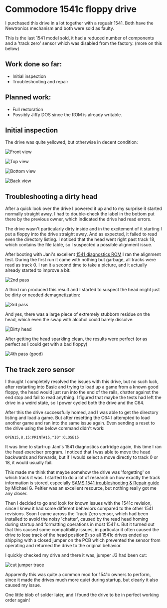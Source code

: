# Commodore 1541c floppy drive
I purchased this drive in a lot together with a regualr 1541. Both have the Newtronics mechanism and both were sold as faulty.

This is the last 1541 model sold, it had a reduced number of components and a 'track zero' sensor which was disabled from the
factory. (more on this below)

## Work done so far: 
+ Initial inspection
+ Troubleshooting and repair

## Planned work:
+ Full restoration
+ Possibly Jiffy DOS since the ROM is already writable. 

## Initial inspection

The drive was quite yellowed, but otherwise in decent condition:

![Front view](img_001.jpg)

![Top view](img_002.jpg)

![Bottom view](img_003.jpg)

![Back view](img_004.jpg)

## Troubleshooting a dirty head

After a quick look over the drive I powered it up and to my surprise it started normally straight away. I had to double-check the label in the bottom put there by the previous owner, which indicated the drive had read errors.

The drive wasn't particularly dirty inside and in the excitement of it starting I put a floppy into the drive straight away. And as expected, it failed to read even the directory listing. I noticed that the head went right past track 18, which contains the file table, so I suspected a possible alignment issue. 

After booting with Jani's excellent [1541 diagnostics ROM](http://blog.worldofjani.com/?p=2180) I ran the alignment test. During the first run it came with nothing but garbage, all tracks were read as track 0. I ran it a second time to take a picture, and it actually already started to improve a bit:

![2nd pass](img_005.jpg)

A third run produced this result and I started to suspect the head might just be dirty or needed demagnetization:

![3rd pass](img_006.jpg)

And yes, there was a large piece of extremely stubborn residue on the head, which even the swap with alcohol could barely dissolve:

![Dirty head](img_007.jpg)

After getting the head sparkling clean, the results were perfect (or as perfect as I could get with a bad floppy)

<!-- Add picture of cleaned head -->

![4th pass (good)](img_008.jpg)

<!-- replace img_008.jpg with a good disk -->

## The track zero sensor

I thought I completely resolved the issues with this drive, but no such luck, after restarting into Basic and trying to load up a game from a known good floppy, the head would just run into the end of the rails, chatter against the end stop and fail to read anything. I figured that maybe the tests had left the drive in a weird state, so I power cycled both the drive and the C64. 

After this the drive successfully homed, and I was able to get the directory listing and load a game. But after resetting the C64 I attempted to load another game and ran into the same issue again. Even sending a reset to the drive using the below command didn't work:

```
OPEN15,8,15:PRINT#15,"I0":CLOSE15
```

It was time to start-up Jani's 1541 diagnostics cartridge again, this time I ran the head exerciser program. I noticed that I was able to move the head backwards and forwards, but if I would select a move directly to track 0 or 18, it would usually fail. 

This made me think that maybe somehow the drive was 'forgetting' on which track it was. I started to do a lot of research on how exactly the track information is stored, especially [SAMS 1541 troubleshooting & Repair guide](https://usermanual.wiki/Pdf/SAMSCommodore1541TroubleshootingRepairGuide.423279469/view) by Michael G. Peltier was an excellent resource, but nothing really got me any closer.

Then I decided to go and look for known issues with the 1541c revision, since I knew it had some different behaviors compared to the other 1541 revisions. Soon I came across the Track Zero sensor, which had been installed to avoid the noisy 'chatter', caused by the read head homing during startup and formatting operations in most 1541's. But it turned out that this caused some compatibility issues, in particular it often caused the drive to lose track of the head position(!) so all 1541c drives ended up shipping with a closed jumper on the PCB which prevented the sensor from operating and returned the drive to the original behavior. 

I quickly checked my drive and there it was, jumper J3 had been cut:

![cut jumper trace](img_009.jpg)

Apparently this was quite a common mod for 1541c owners to perform, since it made the drives much more quiet during startup, but clearly it also caused my issue.

One little blob of solder later, and I found the drive to be in perfect working order again!

<!-- Add picture of said blob -->